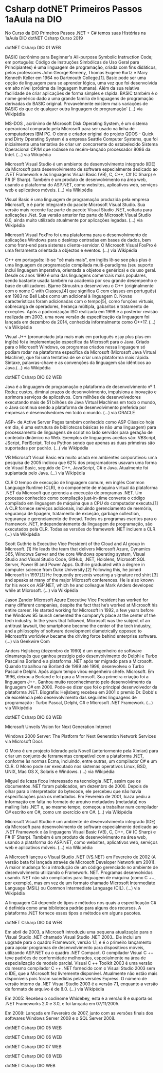 # Csharp dotNET Primeiros Passos 1aAula na DIO 

No Curso da DIO Primeiros Passos .NET + C# temos suas Histórias na 1aAula
DIO dotNET Csharp Curso 2019

dotNET Csharp DIO 01 WEB

BASIC (acrônimo para Beginner's All-purpose Symbolic Instruction Code; em português: Código de Instruções Simbólicas de Uso Geral para Principiantes) é uma linguagem de programação, criada com fins didáticos, pelos professores John George Kemeny, Thomas Eugene Kurtz e Mary Kenneth Keller em 1964 no Dartmouth College.[1]. Basic pode ser uma opção de linguagem para se aprender lógica, uma vez que foi desenvolvida em alto nível (próxima da linguagem humana). Além da sua relativa facilidade de criar aplicações de forma simples e rápida. BASIC também é o nome genérico dado a uma grande família de linguagens de programação derivadas do BASIC original. Provavelmente existem mais variações de BASIC do que de qualquer outra linguagem de programação' (...) via Wikipédia

MS-DOS , acrônimo de Microsoft Disk Operating System, é um sistema operacional comprado pela Microsoft para ser usado na linha de computadores IBM PC. O dono e criador original do projeto QDOS - Quick and Dirty Operating System é a empresa Seattle Computer Systems, que foi inicialmente uma tentativa de criar um concorrente do estabelecido Sistema Operacional CP/M que rodasse no recém-lançado processador 8086 da Intel. (...) via Wikipédia

Microsoft Visual Studio é um ambiente de desenvolvimento integrado (IDE) da Microsoft para desenvolvimento de software especialmente dedicado ao .NET Framework e às linguagens Visual Basic (VB), C, C++, C# (C Sharp) e F# (F Sharp). Também é um produto de desenvolvimento na área web, usando a plataforma do ASP.NET, como websites, aplicativos web, serviços web e aplicativos móveis. (...) via Wikipédia

Visual Basic é uma linguagem de programação produzida pela empresa Microsoft, e é parte integrante do pacote Microsoft Visual Studio. Sua versão mais recente faz parte do pacote Visual Studio .NET, voltada para aplicações .Net. Sua versão anterior fez parte do Microsoft Visual Studio 6.0, ainda muito utilizado atualmente por aplicações legadas. (...) via Wikipédia

Microsoft Visual FoxPro foi uma plataforma para o desenvolvimento de aplicações Windows para o desktop centradas em bases de dados, bem como front-end para sistemas cliente-servidor. O Microsoft Visual FoxPro é uma ferramenta orientada a objectos e eventos. (...) via Wikipédia

C++ em português: lê-se "cê mais mais", em inglês lê-se see plus plus é uma linguagem de programação compilada multi-paradigma (seu suporte inclui linguagem imperativa, orientada a objetos e genérica) e de uso geral. Desde os anos 1990 é uma das linguagens comerciais mais populares, sendo bastante usada também na academia por seu grande desempenho e base de utilizadores. Bjarne Stroustrup desenvolveu o C++ (originalmente com o nome C with Classes,[4] que significa C com classes em português) em 1983 no Bell Labs como um adicional à linguagem C. Novas características foram adicionadas com o tempo[5], como funções virtuais, sobrecarga de operadores, herança múltipla, gabaritos e tratamento de exceções. Após a padronização ISO realizada em 1998 e a posterior revisão realizada em 2003, uma nova versão da especificação da linguagem foi lançada em dezembro de 2014, conhecida informalmente como C++17. (...) via Wikipédia

Visual J++ (pronunciado jota mais mais em português e jay plus plus em inglês) foi a implementação específica da Microsoft para o Java. Criado para o Microsoft Windows, os programas criados nessa linguagem só podiam rodar na plataforma específica da Microsoft (Microsoft Java Virtual Machine), que foi uma tentativa de se criar uma plataforma mais rápida. Sintaxe, palavras-chave e as convenções da linguagem são idênticos ao Java.(...) via Wikipédia

dotNET Csharp DIO 02 WEB

Java é a linguagem de programação e plataforma de desenvolvimento nº 1. Reduz custos, diminui prazos de desenvolvimento, impulsiona a inovação e aprimora serviços de aplicativos. Com milhões de desenvolvedores executando mais de 51 bilhões de Java Virtual Machines em todo o mundo, o Java continua sendo a plataforma de desenvolvimento preferida por empresas e desenvolvedores em todo o mundo. (...) via ORACLE

ASP+ de Active Server Pages também conhecido como ASP Clássico hoje em dia, é uma estrutura de bibliotecas básicas (e não uma linguagem) para processamento de linguagens de script no lado servidor para geração de conteúdo dinâmico na Web. Exemplos de linguagens aceitas são: VBScript, JScript, PerlScript, Tcl ou Python sendo que apenas as duas primeiras são suportadas por padrão. (...) via Wikipédia

VB Microsoft Visual Basic era muito usada em ambientes corporativos: uma pesquisa de 2005 indicou que 62% dos programadores usavam uma forma de Visual Basic, seguido de C++, JavaScript, C# e Java. Atualmente foi suplantada pelo Java. (...) via Wikipédia

CLR O tempo de execução de linguagem comum, em inglês Common Language Runtime (CLR), é o componente de máquina virtual da plataforma .NET da Microsoft que gerencia a execução de programas .NET. Um processo conhecido como compilação just-in-time converte o código compilado em linguagem de máquina que a CPU do computador executa.[1] A CLR fornece serviços adicionais, incluindo gerenciamento de memória, segurança de tipagem, tratamento de exceção, garbage collection, segurança e gerenciamento de thread. Todos os programas escritos para o framework .NET, independentemente da linguagem de programação, são executados pela CLR. Todas as versões do framework .NET incluem a CLR. (...) via Wikipédia

Scott Guthrie is Executive Vice President of the Cloud and AI group in Microsoft. [1] He leads the team that delivers Microsoft Azure, Dynamics 365, Windows Server and the core Windows operating system, Visual Studio and Visual Studio Code, GitHub, .NET, Hololens, Microsoft SQL Server, Power BI and Power Apps. Guthrie graduated with a degree in computer science from Duke University.[2] Following this, he joined Microsoft in 1997.[1] He frequently presents wearing a signature red shirt [3] and speaks at many of the major Microsoft conferences. He is also known for his work on ASP.NET, which he and colleague Mark Anders developed while at Microsoft. (...) via Wikipédia

Jason Zander Microsoft Azure Executive Vice President has worked for many different companies, despite the fact that he’s worked at Microsoft his entire career. He started working for Microsoft in 1992, a few years before the Windows 95 launch cemented the company’s place at the center of the tech industry. In the years that followed, Microsoft was the subject of an antitrust lawsuit, the smartphone become the center of the tech industry, and a philosophy of software development diametrically opposed to Microsoft’s worldview became the driving force behind enterprise software. (...) via Geekwire Com

Anders Hejlsberg (dezembro de 1960) é um engenheiro de software dinamarquês que ganhou prestígio pelo desenvolvimento do Delphi e Turbo Pascal na Borland e a plataforma .NET após ter migrado para a Microsoft. Quando trabalhou na Borland de 1989 até 1996, desenvolveu o Turbo Pascal e Delphi. Após algum tempo virou engenheiro chefe. Microsoft. Em 1996, deixou a Borland e foi para a Microsoft. Sua primeira criação foi a linguagem J++. Ganhou muito reconhecimento pelo desenvolvimento da linguagem C# em 2000. Pode-se dizer que foi o principal desenvolvedor da plataforma .NET. Biografia: Hejlsberg recebeu em 2001 o premio Dr. Dobb's de excelência pelo desenvolvimento das seguintes linguagens de programação : Turbo Pascal, Delphi, C# e Microsoft .NET Framework. (...) via Wikipédia

dotNET Csharp DIO 03 WEB

Microsoft Unveils Vision for Next Generation Internet

Windows 2000 Server: The Platform for Next Generation Network Services via Microsoft Docs

O Mono é um projecto liderado pela Novell (anteriormente pela Ximian) para criar um conjunto de ferramentas compatível com a plataforma .NET, conforme às normas Ecma, incluindo, entre outras, um compilador C# e um CLR. O Mono pode ser executado nos sistemas operativos Linux, BSD, UNIX, Mac OS X, Solaris e Windows. (...) via Wikipédia

Miguel de Icaza ficou interessado na tecnologia .NET, assim que os documentos .NET foram publicados, em dezembro de 2000. Depois de olhar para o interpretador do bytecode, ele percebeu que não havia especificações para os metadados. Em Fevereiro de 2001, Icaza pediu a informação em falta no formato de arquivo metadados (metadata) nos mailing lists .NET e, ao mesmo tempo, começou a trabalhar num compilador C# escrito em C#, como um exercício em C#. (...) via Wikipédia

Microsoft Visual Studio é um ambiente de desenvolvimento integrado (IDE) da Microsoft para desenvolvimento de software especialmente dedicado ao .NET Framework e às linguagens Visual Basic (VB), C, C++, C# (C Sharp) e F# (F Sharp). Também é um produto de desenvolvimento na área web, usando a plataforma do ASP.NET, como websites, aplicativos web, serviços web e aplicativos móveis. (...) via Wikipédia

A Microsoft lançou o Visual Studio .NET (VS.NET) em Fevereiro de 2002 (A versão beta foi lançada através de Microsoft Developer Network em 2001). A maior mudança foi a introdução de um código gerenciado no ambiente de desenvolvimento utilizando o Framework. NET. Programas desenvolvidos usando. NET não são compilados para linguagem de máquina (como C ++, por exemplo), mas em vez de um formato chamado Microsoft Intermediate Language (MSIL) ou Common Intermediate Language (CIL). (...) via Wikipédia

A linguagem C# depende de tipos e métodos nos quais a especificação C# é definida como uma biblioteca padrão para alguns dos recursos. A plataforma .NET fornece esses tipos e métodos em alguns pacotes.

dotNET Csharp DIO 04 WEB

Em abril de 2003, a Microsoft introduziu uma pequena atualização para o Visual Studio .NET chamado Visual Studio .NET 2003.. Ele inclui um upgrade para o quadro Framework, versão 1.1, e é o primeiro lançamento para apoiar programas de desenvolvimento para dispositivos móveis, utilizando ASP.NET ou o quadro .NET Compact. O compilador Visual C ++ teve padrões de conformidade melhorados, especialmente na área de especialização de modelo parcial. Visual C ++ Toolkit 2003 é uma versão do mesmo compilador C ++ .NET fornecido com o Visual Studio 2003 sem o IDE, que a Microsoft fez livremente disponível. Atualmente não estão mais disponíveis pois foram sucedidas pelas versões Express. O número de versão interno da .NET Visual Studio 2003 é a versão 7.1, enquanto a versão de formato de arquivo é de 8.0. (...) via Wikipédia

Em 2005: Recebeu o codinome Whidebey, esta é a versão 8 e suporta os .NET Frameworks 2.0 e 3.0, e foi lançada em 07/11/2005.

Em 2008: Lançada em Fevereiro de 2007, junto com as versões finais dos softwares Windows Server 2008 e o SQL Server 2008.

dotNET Csharp DIO 05 WEB

dotNET Csharp DIO 06 WEB

dotNET Csharp DIO 07 WEB

dotNET Csharp DIO 08 WEB

dotNET Csharp DIO WEB
